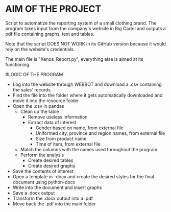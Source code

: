 # AIM OF THE PROJECT
Script to automatize the reporting system of a small clothing brand. The program
takes input from the company's website in Big Cartel and outputs a pdf file
containing graphs, text and tables.

Note that the script DOES NOT WORK in its GitHub version because it would rely
on the website's credentials.

The main file is "Xenos_Report.py", everything else is aimed at its functioning.

#LOGIC OF THE PROGRAM
- Log into the website through WEBBOT and download a .csv containing the sales'
records
- Find the file into the folder where it gets automatically downloaded and move
it into the resource folder
- Open the .csv in pandas
    - Clean up the table
        - Remove useless information
        - Extract data of interest
            - Gender based on name, from external file
            - Uniformed city, province and region names, from external file
            - Size from product name
            - Time of item, from external file
    - Match the columns with the names used throughout the program
    - Perform the analysis
        - Create desired tables
        - Create desired graphs
- Save the contents of interest
- Open a template in -docx and create the desired styles for the final document
using python-docx
- Write into the document and insert graphs
- Save a .docx output
- Transform the .docx output into a .pdf
- Move back the .pdf into the main folder
